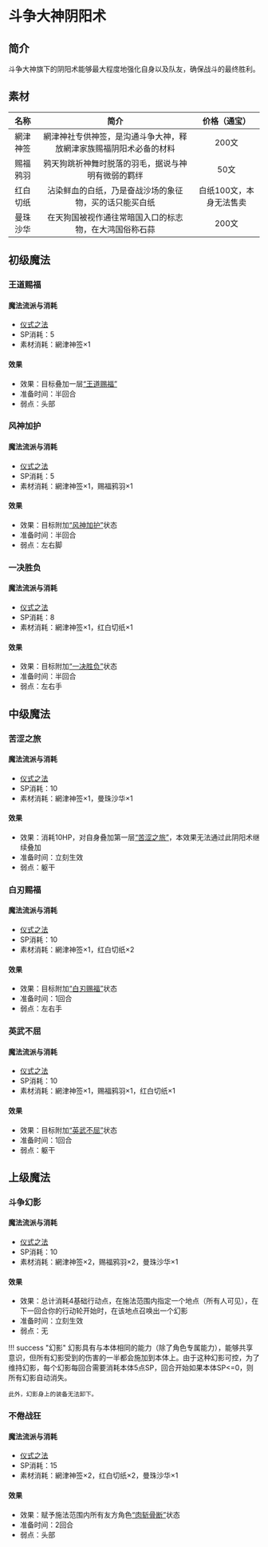 # 斗争大神阴阳术

## 简介

斗争大神旗下的阴阳术能够最大程度地强化自身以及队友，确保战斗的最终胜利。

## 素材

名称|简介|价格（通宝）
:--:|:--:|:--:
網津神签|網津神社专供神签，是沟通斗争大神，释放網津家族赐福阴阳术必备的材料|200文
赐福鸦羽|鸦天狗跳祈神舞时脱落的羽毛，据说与神明有微弱的羁绊|50文
红白切纸|沾染鲜血的白纸，乃是奋战沙场的象征物，买的话只能买白纸|白纸100文，本身无法售卖
曼珠沙华|在天狗国被视作通往常暗国入口的标志物，在大鸿国俗称石蒜|200文

## 初级魔法

### 王道赐福

#### 魔法流派与消耗

* <a href="/rules/V4.x rules/8·magic/#仪式之法" target="_blank">仪式之法</a>
* SP消耗：5
* 素材消耗：網津神签×1

#### 效果

* 效果：目标叠加一层<a href="../../../../status/mark/#王道赐福" target="_blank">“王道赐福”</a>
* 准备时间：半回合
* 弱点：头部

### 风神加护

#### 魔法流派与消耗

* <a href="/rules/V4.x rules/8·magic/#仪式之法" target="_blank">仪式之法</a>
* SP消耗：5
* 素材消耗：網津神签×1，赐福鸦羽×1

#### 效果

* 效果：目标附加<a href="../../../../status/normal/#风神加护" target="_blank">“风神加护”</a>状态
* 准备时间：半回合
* 弱点：左右脚

### 一决胜负

#### 魔法流派与消耗

* <a href="/rules/V4.x rules/8·magic/#仪式之法" target="_blank">仪式之法</a>
* SP消耗：8
* 素材消耗：網津神签×1，红白切纸×1

#### 效果

* 效果：目标附加<a href="../../../../status/normal/#一决胜负" target="_blank">“一决胜负”</a>状态
* 准备时间：半回合
* 弱点：左右手

## 中级魔法

### 苦涩之旅

#### 魔法流派与消耗

* <a href="/rules/V4.x rules/8·magic/#仪式之法" target="_blank">仪式之法</a>
* SP消耗：10
* 素材消耗：網津神签×1，曼珠沙华×1

#### 效果

* 效果：消耗10HP，对自身叠加第一层<a href="../../../../status/mark/#苦涩之旅" target="_blank">“苦涩之旅”</a>，本效果无法通过此阴阳术继续叠加
* 准备时间：立刻生效
* 弱点：躯干

### 白刃赐福

#### 魔法流派与消耗

* <a href="/rules/V4.x rules/8·magic/#仪式之法" target="_blank">仪式之法</a>
* SP消耗：10
* 素材消耗：網津神签×1，红白切纸×2

#### 效果

* 效果：目标附加<a href="../../../../status/normal/#白刃赐福" target="_blank">“白刃赐福”</a>状态
* 准备时间：1回合
* 弱点：左右手

### 英武不屈

#### 魔法流派与消耗

* <a href="/rules/V4.x rules/8·magic/#仪式之法" target="_blank">仪式之法</a>
* SP消耗：10
* 素材消耗：網津神签×1，赐福鸦羽×1，红白切纸×1

#### 效果

* 效果：目标附加<a href="../../../../status/normal/#英武不屈" target="_blank">“英武不屈”</a>状态
* 准备时间：1回合
* 弱点：躯干

## 上级魔法

### 斗争幻影

#### 魔法流派与消耗

* <a href="/rules/V4.x rules/8·magic/#仪式之法" target="_blank">仪式之法</a>
* SP消耗：10
* 素材消耗：網津神签×2，赐福鸦羽×2，曼珠沙华×1

#### 效果

* 效果：总计消耗4基础行动点，在施法范围内指定一个地点（所有人可见），在下一回合你的行动轮开始时，在该地点召唤出一个幻影
* 准备时间：立刻生效
* 弱点：无

!!! success "幻影"
    幻影具有与本体相同的能力（除了角色专属能力），能够共享意识，但所有幻影受到的伤害的一半都会施加到本体上。由于这种幻影可控，为了维持幻影，每个幻影每回合需要消耗本体5点SP，回合开始如果本体SP<=0，则所有幻影自动消失。

    此外，幻影身上的装备无法卸下。

### 不倦战狂

#### 魔法流派与消耗

* <a href="/rules/V4.x rules/8·magic/#仪式之法" target="_blank">仪式之法</a>
* SP消耗：15
* 素材消耗：網津神签×2，红白切纸×2，曼珠沙华×1

#### 效果

* 效果：赋予施法范围内所有友方角色<a href="../../../../status/normal/#肉斩骨断" target="_blank">“肉斩骨断”</a>状态
* 准备时间：2回合
* 弱点：头部
